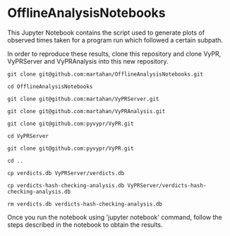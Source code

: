 # OfflineAnalysisNotebooks

This Jupyter Notebook contains the script used to generate plots of observed times taken for a program run which followed a certain subpath.

In order to reproduce these results, clone this repository and clone VyPR, VyPRServer and VyPRAnalysis into this new repository.

``git clone git@github.com:martahan/OfflineAnalysisNotebooks.git``

``cd OfflineAnalysisNotebooks``

``git clone git@github.com:martahan/VyPRServer.git``

``git clone git@github.com:martahan/VyPRAnalysis.git``

``git clone git@github.com:pyvypr/VyPR.git``

``cd VyPRServer``

``git clone git@github.com:pyvypr/VyPR.git``

``cd ..``

``cp verdicts.db VyPRServer/verdicts.db``

``cp verdicts-hash-checking-analysis.db VyPRServer/verdicts-hash-checking-analysis.db``

``rm verdicts.db verdicts-hash-checking-analysis.db``

Once you run the notebook using 'jupyter notebook' command, follow the steps described in the notebook to obtain the results.

